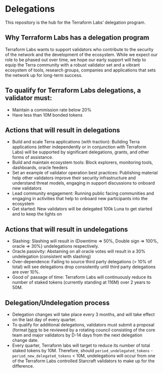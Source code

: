 # Delegations 

This repository is the hub for the Terraform Labs’ delegation program. 


## Why Terraform Labs has a delegation program

Terraform Labs wants to support validators who contribute to the security of the network and the development of the ecosystem. While we expect our role to be phased out over time, we hope our early support will help to equip the Terra community with a robust validator set and a vibrant ecosystem of tools, research groups, companies and applications that sets the network up for long-term success. 


## To qualify for Terraform Labs delegations, a validator must:

- Maintain a commission rate below 20%
- Have less than 10M bonded tokens 


## Actions that will result in delegations

- Build and scale Terra applications (with traction): Building Terra applications (either independently or in conjunction with Terraform Labs) will be supported by significant delegations, grants, and other forms of assistance. 
- Build and maintain ecosystem tools: Block explorers, monitoring tools, dashboards, oracle feeders 
- Set an example of validator operation best practices: Publishing material help other validators improve their security infrastructure and understand threat models, engaging in support discussions to onboard new validators
- Lead community engagement: Running public facing communities and engaging in activities that help to onboard new participants into the ecosystem
- Get started: New validators will be delegated 100k Luna to get started and to keep the lights on 


## Actions that will result in undelegations

- Slashing: Slashing will result in {Downtime => 50%, Double sign => 100%, oracle => 30%} undelegations respectively. 
- Oracle passivity: Abstaining on all oracle votes will result in a 30% undelegation (consistent with slashing) 
- Over-dependence: Failing to source third party delegations (> 10% of total) will see delegations drop consistently until third party delegations are over 10%. 
- Good ol' passage of time: Terraform Labs will continuously reduce its number of staked tokens (currently standing at 116M) over 2 years to 50M. 


## Delegation/Undelegation process 

- Delegation changes will take place every 3 months, and will take effect on the last day of every quarter. 
- To qualify for additional delegations, validators must submit a proposal (format [here](./templates/proposal_template.md) to be reviewed by a rotating council consisting of the core team and major validators by D-14 days from the next delegation change date.
- Every quarter, Terraform labs will target to reduce its number of total staked tokens by 10M. Therefore, should `period_undelegated_tokens` - `period_new_delegated_tokens` < 10M, undelegations will occur from one of the Terraform Labs controlled Starcraft validators to make up for the difference. 

